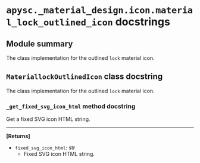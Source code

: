 # `apysc._material_design.icon.material_lock_outlined_icon` docstrings

## Module summary

The class implementation for the outlined `lock` material icon.

## `MateriallockOutlinedIcon` class docstring

The class implementation for the outlined `lock` material icon.

### `_get_fixed_svg_icon_html` method docstring

Get a fixed SVG icon HTML string.<hr>

**[Returns]**

- `fixed_svg_icon_html`: str
  - Fixed SVG icon HTML string.